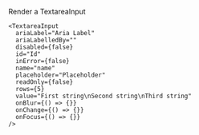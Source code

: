 Render a TextareaInput

    <TextareaInput
      ariaLabel="Aria Label"
      ariaLabelledBy=""
      disabled={false}
      id="Id"
      inError={false}
      name="name"
      placeholder="Placeholder"
      readOnly={false}
      rows={5}
      value="First string\nSecond string\nThird string"
      onBlur={() => {}}
      onChange={() => {}}
      onFocus={() => {}}
    />